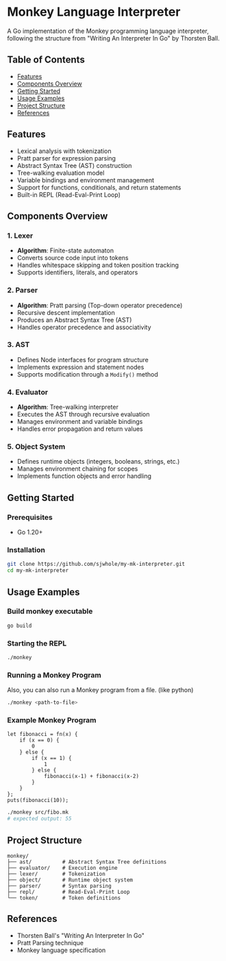 # Monkey Language Interpreter

A Go implementation of the Monkey programming language interpreter, following the structure from "Writing An Interpreter In Go" by Thorsten Ball.

## Table of Contents
- [Features](#features)
- [Components Overview](#components-overview)
- [Getting Started](#getting-started)
- [Usage Examples](#usage-examples)
- [Project Structure](#project-structure)
- [References](#references)

## Features

- Lexical analysis with tokenization
- Pratt parser for expression parsing
- Abstract Syntax Tree (AST) construction
- Tree-walking evaluation model
- Variable bindings and environment management
- Support for functions, conditionals, and return statements
- Built-in REPL (Read-Eval-Print Loop)

## Components Overview

### 1. Lexer
- **Algorithm**: Finite-state automaton
- Converts source code input into tokens
- Handles whitespace skipping and token position tracking
- Supports identifiers, literals, and operators

### 2. Parser
- **Algorithm**: Pratt parsing (Top-down operator precedence)
- Recursive descent implementation
- Produces an Abstract Syntax Tree (AST)
- Handles operator precedence and associativity

### 3. AST
- Defines Node interfaces for program structure
- Implements expression and statement nodes
- Supports modification through a `Modify()` method

### 4. Evaluator
- **Algorithm**: Tree-walking interpreter
- Executes the AST through recursive evaluation
- Manages environment and variable bindings
- Handles error propagation and return values

### 5. Object System
- Defines runtime objects (integers, booleans, strings, etc.)
- Manages environment chaining for scopes
- Implements function objects and error handling

## Getting Started

### Prerequisites
- Go 1.20+

### Installation
```bash
git clone https://github.com/sjwhole/my-mk-interpreter.git
cd my-mk-interpreter
```

## Usage Examples
### Build monkey executable
```bash
go build 
```

### Starting the REPL
```bash
./monkey
```

### Running a Monkey Program
Also, you can also run a Monkey program from a file. (like python)
```bash
./monkey <path-to-file>
```

### Example Monkey Program
```
let fibonacci = fn(x) {
    if (x == 0) {
        0
    } else {
        if (x == 1) {
            1
        } else {
            fibonacci(x-1) + fibonacci(x-2)
        }
    }
};
puts(fibonacci(10));
```

```bash
./monkey src/fibo.mk 
# expected output: 55
```

## Project Structure
```
monkey/
├── ast/          # Abstract Syntax Tree definitions
├── evaluator/    # Execution engine
├── lexer/        # Tokenization
├── object/       # Runtime object system
├── parser/       # Syntax parsing
├── repl/         # Read-Eval-Print Loop
└── token/        # Token definitions
```

## References
- Thorsten Ball's "Writing An Interpreter In Go"
- Pratt Parsing technique
- Monkey language specification